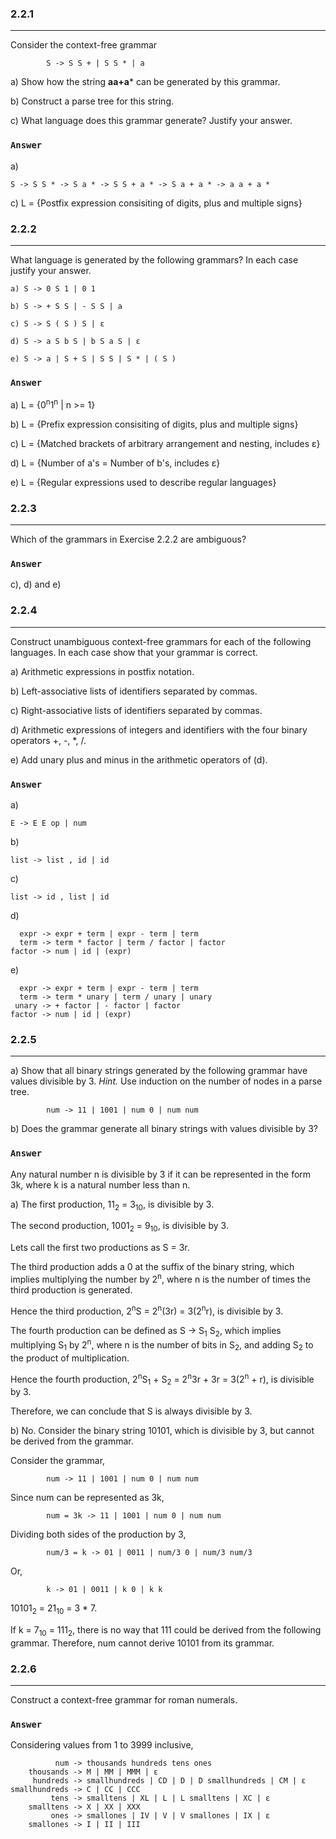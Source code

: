 ### 2.2.1
***
Consider the context-free grammar
```
        S -> S S + | S S * | a
```

a) Show how the string **aa+a*** can be generated by this grammar.

b) Construct a parse tree for this string.

c) What language does this grammar generate? Justify your answer.

### `Answer`
a)
```
S -> S S * -> S a * -> S S + a * -> S a + a * -> a a + a *
```

c) L = {Postfix expression consisiting of digits, plus and multiple signs}

### 2.2.2
***
What language is generated by the following grammars? In each case justify your answer.
```
a) S -> 0 S 1 | 0 1

b) S -> + S S | - S S | a

c) S -> S ( S ) S | ε

d) S -> a S b S | b S a S | ε

e) S -> a | S + S | S S | S * | ( S )
```

### `Answer`
a) L = {0<sup>n</sup>1<sup>n</sup> | n >= 1}

b) L = {Prefix expression consisiting of digits, plus and multiple signs}

c) L = {Matched brackets of arbitrary arrangement and nesting, includes ε}

d) L = {Number of a's = Number of b's, includes ε}

e) L = {Regular expressions used to describe regular languages}

### 2.2.3
***
Which of the grammars in Exercise 2.2.2 are ambiguous?

### `Answer`
c), d) and e)

### 2.2.4
***
Construct unambiguous context-free grammars for each of the following languages. In each case show that your grammar is correct.

a) Arithmetic expressions in postfix notation.

b) Left-associative lists of identifiers separated by commas.

c) Right-associative lists of identifiers separated by commas.

d) Arithmetic expressions of integers and identifiers with the four binary operators +, -, *, /.

e) Add unary plus and minus in the arithmetic operators of (d).

### `Answer`
a)
```
E -> E E op | num
```
b)
```
list -> list , id | id
```
c)
```
list -> id , list | id
```
d)
```
  expr -> expr + term | expr - term | term
  term -> term * factor | term / factor | factor
factor -> num | id | (expr)
```
e)
```
  expr -> expr + term | expr - term | term
  term -> term * unary | term / unary | unary
 unary -> + factor | - factor | factor
factor -> num | id | (expr)
```

### 2.2.5
***
a) Show that all binary strings generated by the following grammar have values divisible by 3. *Hint.* Use induction on the number of nodes in a parse tree.
```
        num -> 11 | 1001 | num 0 | num num
```
b) Does the grammar generate all binary strings with values divisible by 3?

### `Answer`
Any natural number n is divisible by 3 if it can be represented in the form 3k, where k is a natural number less than n.

a) The first production, 11<sub>2</sub> = 3<sub>10</sub>, is divisible by 3.

The second production, 1001<sub>2</sub> = 9<sub>10</sub>, is divisible by 3.

Lets call the first two productions as S = 3r.

The third production adds a 0 at the suffix of the binary string, which implies multiplying the number by 2<sup>n</sup>, where n is the number of times the third production is generated.

Hence the third production, 2<sup>n</sup>S = 2<sup>n</sup>(3r) = 3(2<sup>n</sup>r), is divisible by 3.

The fourth production can be defined as S -> S<sub>1</sub> S<sub>2</sub>, which implies multiplying S<sub>1</sub> by 2<sup>n</sup>, where n is the number of bits in S<sub>2</sub>, and adding S<sub>2</sub> to the product of multiplication.

Hence the fourth production, 2<sup>n</sup>S<sub>1</sub> + S<sub>2</sub> = 2<sup>n</sup>3r + 3r = 3(2<sup>n</sup> + r), is divisible by 3.

Therefore, we can conclude that S is always divisible by 3.

b) No. Consider the binary string 10101, which is divisible by 3, but cannot be derived from the grammar.

Consider the grammar,
```
        num -> 11 | 1001 | num 0 | num num
```

Since num can be represented as 3k,
```
        num = 3k -> 11 | 1001 | num 0 | num num
```

Dividing both sides of the production by 3,
```
        num/3 = k -> 01 | 0011 | num/3 0 | num/3 num/3
```
Or,
```
        k -> 01 | 0011 | k 0 | k k
```

10101<sub>2</sub> = 21<sub>10</sub> = 3 * 7.

If k = 7<sub>10</sub> = 111<sub>2</sub>, there is no way that 111 could be derived from the following grammar. Therefore, num cannot derive 10101 from its grammar.

### 2.2.6
***
Construct a context-free grammar for roman numerals.

### `Answer`
Considering values from 1 to 3999 inclusive,

```
          num -> thousands hundreds tens ones
    thousands -> M | MM | MMM | ε
     hundreds -> smallhundreds | CD | D | D smallhundreds | CM | ε
smallhundreds -> C | CC | CCC
         tens -> smalltens | XL | L | L smalltens | XC | ε
    smalltens -> X | XX | XXX
         ones -> smallones | IV | V | V smallones | IX | ε
    smallones -> I | II | III
```
